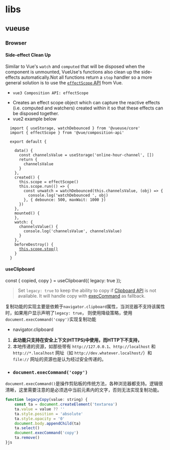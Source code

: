 # libs

## vueuse

### Browser



#### Side-effect Clean Up <a href="#side-effect-clean-up" id="side-effect-clean-up"></a>

Similar to Vue's `watch` and `computed` that will be disposed when the component is unmounted, VueUse's functions also clean up the side-effects automatically.Not all functions return a `stop` handler so a more general solution is to use the [`effectScope` API](https://vuejs.org/api/reactivity-advanced.html#effectscope) from Vue.

* ```
  vue3 Composition API: effectScope
  ```
* Creates an effect scope object which can capture the reactive effects (i.e. computed and watchers) created within it so that these effects can be disposed together.
* vue2 example below

<pre class="language-javascript"><code class="lang-javascript">  import { useStorage, watchDebounced } from '@vueuse/core'
  import { effectScope } from '@vue/composition-api'

  export default {
    
    data() {
      const channelsValue = useStorage('online-hour-channel', [])
      return {
        channelsValue
      }
    },
    created() {
      this.scope = effectScope()
      this.scope.run(() => {
        const unwatch = watchDebounced(this.channelsValue, (obj) => {
          console.log('watchDebounced ', obj)
        }, { debounce: 500, maxWait: 1000 })
      })
    },
    mounted() {
    },
    watch: {
      channelsValue() {
        console.log('channelsValue', channelsValue)
      }
    },
    beforeDestroy() {
      <a data-footnote-ref href="#user-content-fn-1">this.scope.stop()</a>
    }
  }
</code></pre>

#### useClipboard <a href="#useclipboard" id="useclipboard"></a>



const { copied, copy } = useClipboard({ legacy: true });

> Set `legacy: true` to keep the ability to copy if [Clipboard API](https://developer.mozilla.org/en-US/docs/Web/API/Clipboard\_API) is not available. It will handle copy with [execCommand](https://developer.mozilla.org/en-US/docs/Web/API/Document/execCommand) as fallback.



复制功能的实现主要是依赖于`navigator.clipboard`属性，当浏览器不支持该属性时，如果用户显示声明了`legacy: true`， 则使用降级策略，使用 `document.execCommand('copy')`实现复制功能

* navigator.clipboard

1. **此功能只支持在安全上下文(HTTPS)中使用，而HTTP下不支持，**
2. 本地传递的资源，如那些带有 `http://127.0.0.1`、`http://localhost` 和 `http://*.localhost` 网址（如 `http://dev.whatever.localhost/`）和 `file://` 网址的资源也是认为经过安全传递的。

* ### `document.execCommand('copy')`

`document.execCommand()`是操作剪贴板的传统方法，各种浏览器都支持。逻辑很清晰，这里需要注意的是必须选中当前元素内的文字，否则无法实现复制功能。

```javascript
function legacyCopy(value: string) {
    const ta = document.createElement('textarea')
    ta.value = value ?? ''
    ta.style.position = 'absolute'
    ta.style.opacity = '0'
    document.body.appendChild(ta)
    ta.select()
    document.execCommand('copy')
    ta.remove()
}js
```

[^1]: 
